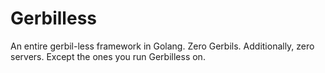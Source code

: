 # Gerbilless

An entire gerbil-less framework in Golang. Zero Gerbils. Additionally, zero servers. Except the ones you run Gerbilless on.
